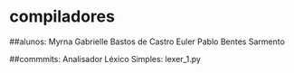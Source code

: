 ﻿# compiladores

##alunos:
Myrna Gabrielle Bastos de Castro
Euler Pablo Bentes Sarmento

##commmits:
Analisador Léxico Simples: lexer_1.py
